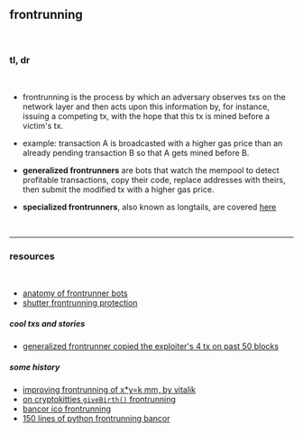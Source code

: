 ## frontrunning 

<br>

### tl, dr

<br>


* frontrunning is the process by which an adversary observes txs on the network layer and then acts upon this information by, for instance, issuing a competing tx, with the hope that this tx is mined before a victim's tx.


* example: transaction A is broadcasted with a higher gas price than an already pending transaction B so that A gets mined before B.


* **generalized frontrunners** are bots that watch the mempool to detect profitable transactions, copy their code, replace addresses with theirs, then submit the modified tx with a higher gas price.

* **specialized frontrunners**, also known as longtails, are covered [here](https://github.com/go-outside-labs/mev-toolkit/tree/main/longtails)

<br>

---

### resources

<br>

* [anatomy of frontrunner bots](https://github.com/go-outside-labs/mev-toolkit/blob/main/anatomy_of_mev_bots/bots/frontrunners.md)
* [shutter frontrunning protection](https://github.com/shutter-network/shutter)

##### cool txs and stories

* [generalized frontrunner copied the exploiter's 4 tx on past 50 blocks](https://twitter.com/bertcmiller/status/1613257826654392320)


##### some history

* [improving frontrunning of x*y=k mm, by vitalik](https://ethresear.ch/t/improving-front-running-resistance-of-x-y-k-market-makers/1281)
* [on cryptokitties `giveBirth()` frontrunning](https://maven11.substack.com/p/modular-mev-part-1the-introduction)
* [bancor ico frontrunning](https://hackingdistributed.com/2017/06/19/bancor-is-flawed/?ref=hackernoon.com)
* [150 lines of python frontrunning bancor](https://hackernoon.com/front-running-bancor-in-150-lines-of-python-with-ethereum-api-d5e2bfd0d798)
